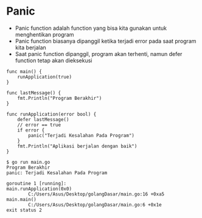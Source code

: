 # Panic
- Panic function adalah function yang bisa kita gunakan untuk menghentikan program
- Panic function biasanya dipanggil ketika terjadi error pada saat program kita berjalan
- Saat panic function dipanggil, program akan terhenti, namun defer function tetap akan dieksekusi

```golang
func main() {
	runApplication(true)
}

func lastMessage() {
	fmt.Println("Program Berakhir")
}

func runApplication(error bool) {
	defer lastMessage()
	// error == true
	if error {
		panic("Terjadi Kesalahan Pada Program")
	}
	fmt.Println("Aplikasi berjalan dengan baik")
}
```

```
$ go run main.go
Program Berakhir
panic: Terjadi Kesalahan Pada Program

goroutine 1 [running]:
main.runApplication(0x0)
        C:/Users/Asus/Desktop/golangDasar/main.go:16 +0xa5
main.main()
        C:/Users/Asus/Desktop/golangDasar/main.go:6 +0x1e
exit status 2
```
